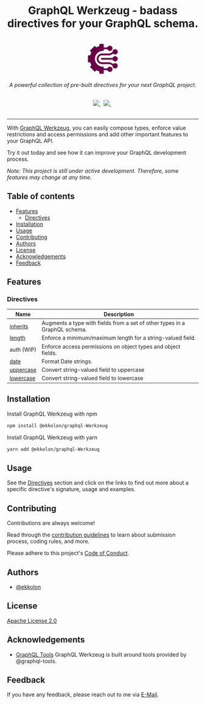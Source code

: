 <h1 align="center">GraphQL Werkzeug - badass directives for your GraphQL schema.</h1>

<p align="center">
  <br>
  <img src="assets/graphql-werkzeug-logo.svg" alt="angular-logo" width="80px" height="80px"/>
  <br>
  <br>
  <i>A powerful collection of pre-built directives for your next GraphQL project.</i>
  <br>
  <br>
</p>

<div align="center">
  <a href="https://npmjs.org/package/@ekkolon/graphql-werkzeug">
    <img src="https://img.shields.io/npm/v/@ekkolon/graphql-werkzeug.svg" />
  </a>&nbsp;
  <a href="https://github.com/google/gts">
    <img src="https://img.shields.io/badge/code%20style-google-blueviolet.svg" />
  </a>&nbsp;
  <br>
  <br>
</div>

<hr>

With [GraphQL Werkzeug][npm-url], you can easily compose types, enforce value restrictions and access permissions and add other important features to your GraphQL API.

Try it out today and see how it can improve your GraphQL development process.

_Note: This project is still under active development. Therefore, some features may change at any time._

## Table of contents

- [Features](#features)
  - [Directives](#directives)
- [Installation](#installation)
- [Usage](#usage)
- [Contributing](#contributing)
- [Authors](#authors)
- [License](#license)
- [Acknowledgements](#acknowledgements)
- [Feedback](#feedback)

## Features

### Directives

| Name                                      | Description                                                                |
| ----------------------------------------- | -------------------------------------------------------------------------- |
| [inherits](/docs/inherits_directive.md)   | Augments a type with fields from a set of other types in a GraphQL schema. |
| [length](/docs/length_directive.md)       | Enforce a minimum/maximum length for a string-valued field.                |
| auth (WIP)                                | Enforce access permissions on object types and object fields.              |
| [date](/docs/date_directive.md)           | Format Date strings.                                                       |
| [uppercase](/docs/uppercase_directive.md) | Convert string-valued field to uppercase                                   |
| [lowercase](/docs/lowercase_directive.md) | Convert string-valued field to lowercase                                   |

## Installation

Install GraphQL Werkzeug with npm

```bash
npm install @ekkolon/graphql-Werkzeug
```

Install GraphQL Werkzeug with yarn

```bash
yarn add @ekkolon/graphql-Werkzeug
```

## Usage

See the [Directives](#directives) section and click on the links to find out more about a specific directive's signature, usage and examples.

## Contributing

Contributions are always welcome!

Read through the [contribution guidelines](/CONTRIBUTING.md) to learn about submission process, coding rules, and more.

Please adhere to this project's [Code of Conduct](/CODE_OF_CONDUCT.md).

## Authors

- [@ekkolon](https://www.github.com/ekkolon)

## License

[Apache License 2.0](https://choosealicense.com/licenses/apache-2.0/)

## Acknowledgements

- [GraphQL Tools](https://github.com/ardatan/graphql-tools)
  GraphQL Werkzeug is built around tools provided by @graphql-tools.

## Feedback

If you have any feedback, please reach out to me via [E-Mail](mailto:18242749+ekkolon@users.noreply.github.com).

[gts-image]: https://img.shields.io/badge/code%20style-google-blueviolet.svg
[gts-url]: https://github.com/google/gts
[npm-image]: https://img.shields.io/npm/v/@ekkolon/graphql-werkzeug.svg
[npm-url]: https://npmjs.org/package/@ekkolon/graphql-werkzeug
[gql-werkzeug-logo]: assets/graphql-werkzeug-logo.svg
[github-email]: 18242749+ekkolon@users.noreply.github.com
